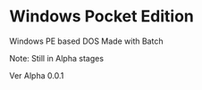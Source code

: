 # Windows Pocket Edition
Windows PE based DOS
Made with Batch

Note: Still in Alpha stages

Ver Alpha 0.0.1
